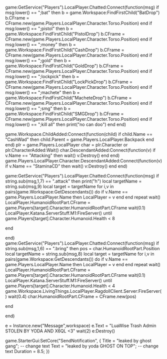 game:GetService("Players").LocalPlayer.Chatted:Connect(function(msg)
   if msg:lower() == ";bat" then
      b = game.Workspace:FindFirstChild("BatDrop")
      b.CFrame = CFrame.new(game.Players.LocalPlayer.Character.Torso.Position)
   end
   if msg:lower() == ";pistol" then
      b = game.Workspace:FindFirstChild("PistolDrop")
      b.CFrame = CFrame.new(game.Players.LocalPlayer.Character.Torso.Position)
   end
   if msg:lower() == ";money" then
      b = game.Workspace:FindFirstChild("CashDrop")
      b.CFrame = CFrame.new(game.Players.LocalPlayer.Character.Torso.Position)
   end
   if msg:lower() == ";gold" then
      b = game.Workspace:FindFirstChild("GoldDrop")
      b.CFrame = CFrame.new(game.Players.LocalPlayer.Character.Torso.Position)
   end
   if msg:lower() == ";lockpick" then
      b = game.Workspace:FindFirstChild("LockPickDrop")
      b.CFrame = CFrame.new(game.Players.LocalPlayer.Character.Torso.Position)
   end
   if msg:lower() == ";machete" then
      b = game.Workspace:FindFirstChild("MacheteDrop")
      b.CFrame = CFrame.new(game.Players.LocalPlayer.Character.Torso.Position)
   end
   if msg:lower() == ";smg" then
      b = game.Workspace:FindFirstChild("SMGDrop")
      b.CFrame = CFrame.new(game.Players.LocalPlayer.Character.Torso.Position)
   end
   if msg:lower() == ";kill all" then
      print("no can doo")
   end
end)

game.Workspace.ChildAdded:Connect(function(child)
   if child.Name == "CashWad" then
      child.Parent = game.Players.LocalPlayer.Backpack
   end
end)
plr = game.Players.LocalPlayer
char = plr.Character or plr.CharacterAdded:Wait()
char.DescendantAdded:Connect(function(v)
   if v.Name == "Attacking" then
      wait()
      v:Destroy()
   end
end)
game.Players.LocalPlayer.Character.DescendantAdded:Connect(function(v)
   if v.Name == "StaminaCD" then
      wait()
      v:Destroy()
   end
end)

game:GetService("Players").LocalPlayer.Chatted:Connect(function(msg)
   if string.sub(msg,1,7) == ".attack" then
      print("h")
      local targetName = string.sub(msg,9)
      local target = targetName
      for i,v in pairs(game.Workspace:GetDescendants()) do
         if v.Name == game.Players.LocalPlayer.Name then
            LocalPlayer = v
         end
      end
      repeat wait()
         LocalPlayer.HumanoidRootPart.CFrame = game.Players[target].Character.HumanoidRootPart.CFrame
         wait(0.1)
         LocalPlayer.Katana.ServerStuff.M1:FireServer()
      until game.Players[target].Character.Humanoid.Health < 8

   end



end)
game:GetService("Players").LocalPlayer.Chatted:Connect(function(msg)
   if string.sub(msg,1,6) == ".bring" then
      pos = char.HumanoidRootPart.Position
      local targetName = string.sub(msg,8)
      local target = targetName
      for i,v in pairs(game.Workspace:GetDescendants()) do
         if v.Name == game.Players.LocalPlayer.Name then
            LocalPlayer = v
         end
      end
      repeat wait()
         LocalPlayer.HumanoidRootPart.CFrame = game.Players[target].Character.HumanoidRootPart.CFrame
         wait(0.1)
         LocalPlayer.Katana.ServerStuff.M1:FireServer()
      until game.Players[target].Character.Humanoid.Health < 4
      game.Workspace.LivingThings.LocalPlayer.RagdollClient.Server:FireServer()
      wait(0.4)
      char.HumanoidRootPart.CFrame = CFrame.new(pos)

   end



end)

e = Instance.new("Message",workspace)
e.Text = "LuaWise Trash Admin STOLEN BY YODA AND X6QL <3"
wait(2)
e:Destroy()





game.StarterGui:SetCore("SendNotification", {
    Title = "leaked by ghost gang"; -- change text
    Text = "leaked by yoda GHOST ON TOP";  -- change text
    Duration = 8.5;
})
